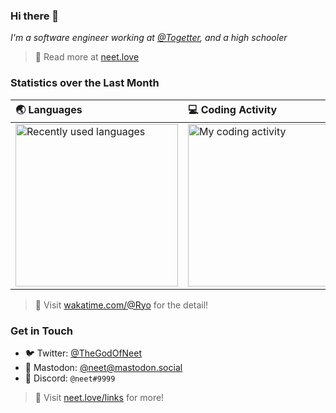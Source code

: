 ### Hi there 👋

*I'm a software engineer working at [@Togetter](https://github.com/togetter), and a high schooler*

> 🔗 Read more at [neet.love](https://neet.love)

### Statistics over the Last Month

| 🌏 Languages | 💻 Coding Activity |
| :---------- | :------ |
| <img src="https://wakatime.com/share/@Ryo/6e0dd540-5902-4edf-a1aa-da52a37834f3.svg" alt="Recently used languages" height="260px" /> | <img src="https://wakatime.com/share/@Ryo/2dca4646-5d13-4faf-9154-bda5daddb9af.svg" alt="My coding activity" height="260px" /> |

> 🔗 Visit [wakatime.com/@Ryo](https://wakatime.com/@Ryo) for the detail!

### Get in Touch

- 🐦 Twitter: [@TheGodOfNeet](https://twitter.com)
- 🐘 Mastodon: [@neet@mastodon.social](https://mastodon.social/@neet)
- 👾 Discord: `@neet#9999`

> 🔗 Visit [neet.love/links](https://neet.love/links) for more!
